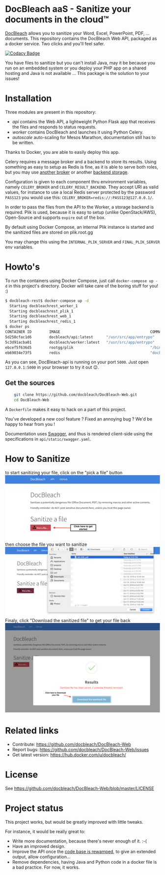 # DocBleach aaS - Sanitize your documents in the cloud™
 
[DocBleach][github] allows you to sanitize your Word, Excel, PowerPoint, PDF, ... documents. This repository contains the
DocBleach Web API, packaged as a docker service. Two clicks and you'll feel safer.

[![Codacy Badge](https://api.codacy.com/project/badge/Grade/d44e774ed4df461a97e86e96f6b802c9)](https://www.codacy.com/app/DocBleach/DocBleach-Web?utm_source=github.com&amp;utm_medium=referral&amp;utm_content=docbleach/DocBleach-Web&amp;utm_campaign=Badge_Grade)

You have files to sanitize but you can't install Java, may it be because you run on an embedded system or you deploy
your PHP app on a shared hosting and Java is not available ... This package is the solution to your issues!

# Installation

Three modules are present in this repository: 
- *api*
  contains the Web API, a lightweight Python Flask app that
  receives the files and responds to status requests.
- *worker* contains DocBleach and launches it using Python Celery.
- *autoscale* auto-scaling for Mesos Marathon, documentation still has to be written.

Thanks to Docker, you are able to easily deploy this app.

Celery requires a message broker and a backend to store its results.
Using something as easy to setup as Redis is fine, as it is able to serve
both roles, but you may use [another broker][1] or another [backend storage][backend_celery].

Configuration is given to each component thru environment variables,
namely `CELERY_BROKER` and `CELERY_RESULT_BACKEND`. They accept URI as
valid values, for instance to use a local Redis server protected by the
password `PASS123` you would use this:
`CELERY_BROKER=redis://:PASS123@127.0.0.1/`.

In order to pass the files from the API to the Worker, a storage backend is required.
Plik is used, because it is easy to setup (unlike OpenStack/AWS), Open-Source and supports `expire` out of the box.

By default using Docker Compose, an internal Plik instance is started and the sanitized files are stored on plik.root.gg

You may change this using the `INTERNAL_PLIK_SERVER` and `FINAL_PLIK_SERVER` env variables.
  
# Howto's
To run the containers using Docker Compose, just call `docker-compose up -d` in this project's directory.
Docker will take care of the boring stuff for you! :)
```bash
$ docbleach-rest$ docker-compose up -d
  Starting docbleachrest_worker_1
  Starting docbleachrest_plik_1
  Starting docbleachrest_web_1
  Starting docbleachrest_redis_1
$ docker ps
CONTAINER ID        IMAGE                                         COMMAND                  CREATED              STATUS              PORTS                              NAMES
5d258cfac1d6        docbleach/api:latest      "/usr/src/app/entrypo"   About a minute ago   Up 41 seconds       0.0.0.0:9000->5000/tcp             docbleachrest_web_1
5c3d91acba01        docbleach/worker:latest   "/usr/src/app/entrypo"   About a minute ago   Up 41 seconds                                          docbleachrest_worker_1
ebcef5f636d5        rootgg/plik                                   "/bin/sh -c ./plikd"     9 days ago           Up 41 seconds       8080/tcp                           docbleachrest_plik_1
eb69034e73f5        redis                                         "docker-entrypoint.sh"   10 days ago          Up 41 seconds       6379/tcp                           docbleachrest_redis_1
```

As you can see, DocBleach-api is running on your port `5000`.
Just open `127.0.0.1:5000` in your browser to try it out :wink:.

 
## Get the sources
 
```bash
    git clone https://github.com/docbleach/DocBleach-Web.git
    cd DocBleach-Web 
```

A `Dockerfile` makes it easy to hack on a part of this project. 

You've developed a new cool feature ? Fixed an annoying bug ? We'd be happy
to hear from you !
 

Documentation uses [Swagger][swagger], and thus is rendered client-side using the specifications in
`api/static/swagger.yaml`.

# How to Sanitize

to start sanitizing your file, click on the "pick a file" button
![click here](docs/clickhere.png)
then choose the file you want to sanitize
![click here](docs/Chooseafile.png)
Finaly, click "Download the sanitized file" to get your file back
![click here](docs/downloadyourfile.png)

# Related links
 
 * Contribute: https://github.com/docbleach/DocBleach-Web
 * Report bugs: https://github.com/docbleach/DocBleach-Web/issues
 * Get latest version: https://hub.docker.com/u/docbleach/
 
# License
 
See https://github.com/docbleach/DocBleach-Web/blob/master/LICENSE

# Project status

This project works, but would be greatly improved with little tweaks.

For instance, it would be really great to:
- Write more documentation, because there's never enough of it. :-(
- Have an improved design. 
- Improve the API once the [code base is rewamped](issue_codebase), to give an extended output, allow configuration...
- Remove dependencies, having Java and Python code in a docker file is a bad practice. For now, it works.



[1]: http://docs.celeryproject.org/en/latest/getting-started/brokers/
[backend_celery]: http://docs.celeryproject.org/en/latest/getting-started/first-steps-with-celery.html#keeping-results
[swagger]: https://swagger.io/
[github]: https://github.com/docbleach/DocBleach
[logo_link]: https://github.com/docbleach/DocBleach/404
[issue_codebase]: https://github.com/docbleach/DocBleach/issues/2
